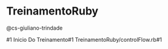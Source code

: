 # TreinamentoRuby

@cs-giuliano-trindade

#1
Inicio Do Treinamento#1
TreinamentoRuby/controlFlow.rb#1

